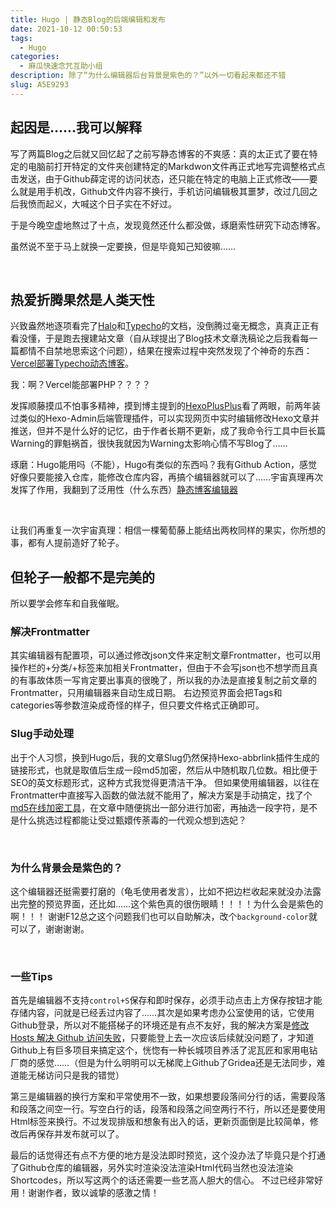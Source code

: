 ```yaml
---
title: Hugo | 静态Blog的后端编辑和发布
date: 2021-10-12 00:50:53
tags:
  - Hugo
categories:
  - 麻瓜快速念咒互助小组
description: 除了“为什么编辑器后台背景是紫色的？”以外一切看起来都还不错
slug: A5E9293
---
```


## 起因是……我可以解释
写了两篇Blog之后就又回忆起了之前写静态博客的不爽感：真的太正式了要在特定的电脑前打开特定的文件夹创建特定的Markdwon文件再正式地写完调整格式点击发送，由于Github薛定谔的访问状态，还只能在特定的电脑上正式修改——要么就是用手机改，Github文件内容不换行，手机访问编辑极其噩梦，改过几回之后我愤而起义，大喊这个日子实在不好过。

于是今晚空虚地熬过了十点，发现竟然还什么都没做，琢磨索性研究下动态博客。

虽然说不至于马上就换一定要换，但是毕竟知己知彼嘛……

<br>


## 热爱折腾果然是人类天性
兴致盎然地逐项看完了[Halo](https://halo.run/)和[Typecho](https://typecho.org/)的文档，没倒腾过毫无概念，真真正正有看没懂，于是跑去搜建站文章（自从球提出了Blog技术文章洗稿论之后我看每一篇都情不自禁地思索这个问题），结果在搜索过程中突然发现了个神奇的东西：[Vercel部署Typecho动态博客](https://blog.imlete.cn/article/Vercel-Deploy-Typecho.html)。

我：啊？Vercel能部署PHP？？？？

发挥顺藤摸瓜不怕事多精神，摸到博主提到的[HexoPlusPlus](https://hexoplusplus.js.org/)看了两眼，前两年装过类似的Hexo-Admin后端管理插件，可以实现网页中实时编辑修改Hexo文章并推送，但并不是什么好的记忆，由于作者长期不更新，成了我命令行工具中巨长篇Warning的罪魁祸首，很快我就因为Warning太影响心情不写Blog了……

琢磨：Hugo能用吗（不能），Hugo有类似的东西吗？我有Github Action，感觉好像只要能接入仓库，能修改仓库内容，再搞个编辑器就可以了……宇宙真理再次发挥了作用，我翻到了泛用性（什么东西）[静态博客编辑器](https://jingtaiboke.com/)

<br>

让我们再重复一次宇宙真理：相信一棵葡萄藤上能结出两枚同样的果实，你所想的事，都有人提前造好了轮子。
<br>


## 但轮子一般都不是完美的
所以要学会修车和自我催眠。
<br>

### 解决Frontmatter
其实编辑器有配置项，可以通过修改json文件来定制文章Frontmatter，也可以用操作栏的+分类/+标签来加相关Frontmatter，但由于<span class="shady">不会写json也不想学而且真的有事故体质一写肯定要出事真的很晚了</span>，所以我的办法是直接复制之前文章的Frontmatter，只用编辑器来自动生成日期。
右边预览界面会把Tags和categories等参数渲染成奇怪的样子，但只要文件格式正确即可。
<br>


### Slug手动处理
出于个人习惯，换到Hugo后，我的文章Slug仍然保持Hexo-abbrlink插件生成的链接形式，也就是取值后生成一段md5加密，然后从中随机取几位数。相比便于SEO的英文标题形式，这种方式我觉得更清洁干净。
但如果使用编辑器，以往在Frontmatter中直接写入函数的做法就不能用了，解决方案是手动搞定，找了个[md5在线加密工具](https://tool.chinaz.com/tools/md5.aspx)，在文章中随便挑出一部分进行加密，再抽选一段字符，是不是什么挑选过程都能让受过甄嬛传荼毒的一代观众想到选妃？

<br>

### 为什么背景会是紫色的？
这个编辑器还挺需要打磨的（龟毛使用者发言），比如不把边栏收起来就没办法露出完整的预览界面，还比如……这个紫色真的很伤眼睛！！！！为什么会是紫色的啊！！！
谢谢F12总之这个问题我们也可以自助解决，改个`background-color`就可以了，谢谢谢谢。

<br>

### 一些Tips
首先是编辑器不支持`control+S`保存和即时保存，必须手动点击上方保存按钮才能存储内容，问就是已经丢过内容了……其次是如果考虑办公室使用的话，它使用Github登录，所以对不能搭梯子的环境还是有点不友好，我的解决方案是[修改 Hosts 解决 Github 访问失败](https://zhuanlan.zhihu.com/p/107334179)，只要能登上去一次应该后续就没问题了，才知道Github上有巨多项目来搞定这个，恍惚有一种长城项目养活了泥瓦匠和家用电钻厂商的感觉……（但是为什么明明可以无梯爬上Github了Gridea还是无法同步，难道能无梯访问只是我的错觉）

第三是编辑器的换行方案和平常使用不一致，如果想要段落间分行的话，需要段落和段落之间空一行。写空白行的话，段落和段落之间空两行不行，所以还是要使用Html标签来换行。不过发现排版和想象有出入的话，更新页面倒是比较简单，修改后再保存并发布就可以了。

最后的话觉得还有点不方便的地方是没法即时预览，这个没办法了毕竟只是个打通了Github仓库的编辑器，另外实时渲染没法渲染Html代码当然也没法渲染Shortcodes，所以写这两个的话还需要一些艺高人胆大的信心。
不过已经非常好用！谢谢作者，致以诚挚的感激之情！
<br>


